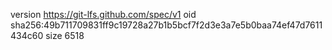 version https://git-lfs.github.com/spec/v1
oid sha256:49b711709831ff9c19728a27b1b5bcf7f2d3e3a7e5b0baa74ef47d7611434c60
size 6518
